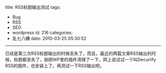 title: RSS标题输出测试
tags:
  - Bug
  - RSS
  - SEO
  - wordpress
id: 216
categories:
  - 乱七八糟
date: 2010-03-25 05:30:52
---

已经是第三次RSS标题输出的时候丢失了，而且，最近的两篇文章RSS输出的时候，标题都丢失了，刚把WP里的插件清理了一下，网上说试试一个叫Decurlify RSS的插件，也安装上了。再测试一下RSS输出吧。